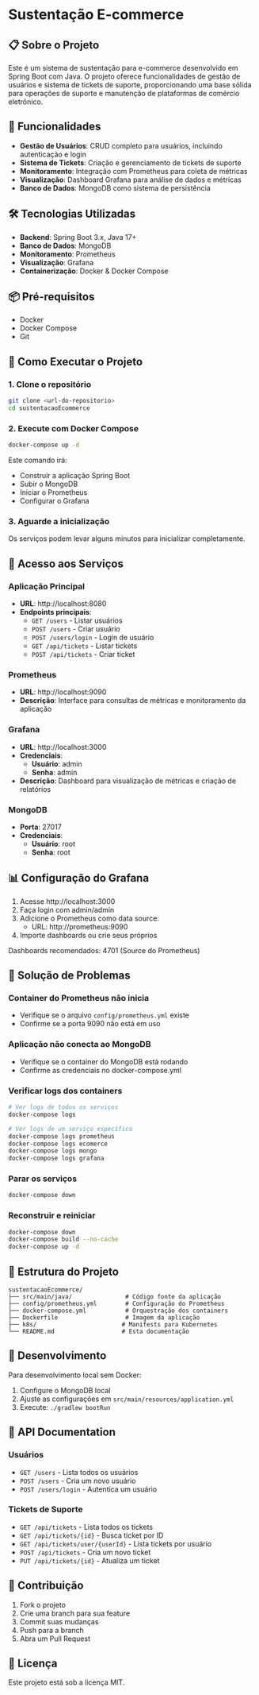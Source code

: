 # Sustentação E-commerce

## 📋 Sobre o Projeto

Este é um sistema de sustentação para e-commerce desenvolvido em Spring Boot com Java. O projeto oferece funcionalidades de gestão de usuários e sistema de tickets de suporte, proporcionando uma base sólida para operações de suporte e manutenção de plataformas de comércio eletrônico.

## 🚀 Funcionalidades

- **Gestão de Usuários**: CRUD completo para usuários, incluindo autenticação e login
- **Sistema de Tickets**: Criação e gerenciamento de tickets de suporte
- **Monitoramento**: Integração com Prometheus para coleta de métricas
- **Visualização**: Dashboard Grafana para análise de dados e métricas
- **Banco de Dados**: MongoDB como sistema de persistência

## 🛠️ Tecnologias Utilizadas

- **Backend**: Spring Boot 3.x, Java 17+
- **Banco de Dados**: MongoDB
- **Monitoramento**: Prometheus
- **Visualização**: Grafana
- **Containerização**: Docker & Docker Compose

## 📦 Pré-requisitos

- Docker
- Docker Compose
- Git

## 🚀 Como Executar o Projeto

### 1. Clone o repositório
```bash
git clone <url-do-repositorio>
cd sustentacaoEcommerce
```

### 2. Execute com Docker Compose
```bash
docker-compose up -d
```

Este comando irá:
- Construir a aplicação Spring Boot
- Subir o MongoDB
- Iniciar o Prometheus
- Configurar o Grafana

### 3. Aguarde a inicialização
Os serviços podem levar alguns minutos para inicializar completamente.

## 🔗 Acesso aos Serviços

### Aplicação Principal
- **URL**: http://localhost:8080
- **Endpoints principais**:
  - `GET /users` - Listar usuários
  - `POST /users` - Criar usuário
  - `POST /users/login` - Login de usuário
  - `GET /api/tickets` - Listar tickets
  - `POST /api/tickets` - Criar ticket

### Prometheus
- **URL**: http://localhost:9090
- **Descrição**: Interface para consultas de métricas e monitoramento da aplicação

### Grafana
- **URL**: http://localhost:3000
- **Credenciais**:
  - **Usuário**: admin
  - **Senha**: admin
- **Descrição**: Dashboard para visualização de métricas e criação de relatórios

### MongoDB
- **Porta**: 27017
- **Credenciais**:
  - **Usuário**: root
  - **Senha**: root

## 📊 Configuração do Grafana

1. Acesse http://localhost:3000
2. Faça login com admin/admin
3. Adicione o Prometheus como data source:
   - URL: http://prometheus:9090
4. Importe dashboards ou crie seus próprios

Dashboards recomendados: 4701 (Source do Prometheus)
## 🐛 Solução de Problemas

### Container do Prometheus não inicia
- Verifique se o arquivo `config/prometheus.yml` existe
- Confirme se a porta 9090 não está em uso

### Aplicação não conecta ao MongoDB
- Verifique se o container do MongoDB está rodando
- Confirme as credenciais no docker-compose.yml

### Verificar logs dos containers
```bash
# Ver logs de todos os serviços
docker-compose logs

# Ver logs de um serviço específico
docker-compose logs prometheus
docker-compose logs ecomerce
docker-compose logs mongo
docker-compose logs grafana
```

### Parar os serviços
```bash
docker-compose down
```

### Reconstruir e reiniciar
```bash
docker-compose down
docker-compose build --no-cache
docker-compose up -d
```

## 📁 Estrutura do Projeto

```
sustentacaoEcommerce/
├── src/main/java/               # Código fonte da aplicação
├── config/prometheus.yml        # Configuração do Prometheus
├── docker-compose.yml           # Orquestração dos containers
├── Dockerfile                   # Imagem da aplicação
├── k8s/                        # Manifests para Kubernetes
└── README.md                   # Esta documentação
```

## 🔧 Desenvolvimento

Para desenvolvimento local sem Docker:

1. Configure o MongoDB local
2. Ajuste as configurações em `src/main/resources/application.yml`
3. Execute: `./gradlew bootRun`

## 📝 API Documentation

### Usuários
- `GET /users` - Lista todos os usuários
- `POST /users` - Cria um novo usuário
- `POST /users/login` - Autentica um usuário

### Tickets de Suporte
- `GET /api/tickets` - Lista todos os tickets
- `GET /api/tickets/{id}` - Busca ticket por ID
- `GET /api/tickets/user/{userId}` - Lista tickets por usuário
- `POST /api/tickets` - Cria um novo ticket
- `PUT /api/tickets/{id}` - Atualiza um ticket

## 🤝 Contribuição

1. Fork o projeto
2. Crie uma branch para sua feature
3. Commit suas mudanças
4. Push para a branch
5. Abra um Pull Request

## 📄 Licença

Este projeto está sob a licença MIT.
